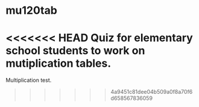 # mu120tab
<<<<<<< HEAD
Quiz for elementary school students to work on mutiplication tables.
=======
Multiplication test.
>>>>>>> 4a9451c81dee04b509a0f8a70f6d658567836059
